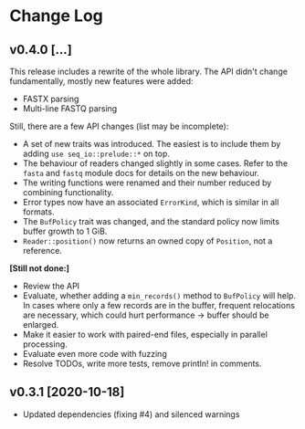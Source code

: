 # Change Log

## v0.4.0 [...]

This release includes a rewrite of the whole library. The API didn't change
fundamentally, mostly new features were added:

* FASTX parsing
* Multi-line FASTQ parsing

Still, there are a few API changes (list may be incomplete):

* A set of new traits was introduced. The easiest is to include them by adding
  `use seq_io::prelude::*` on top.
* The behaviour of readers changed slightly in some cases. Refer to the `fasta`
  and `fastq` module docs for details on the new behaviour.
* The writing functions were renamed and their number reduced by combining 
  functionality.
* Error types now have an associated `ErrorKind`, which is similar in all
  formats.
* The `BufPolicy` trait was changed, and the standard policy now limits buffer
  growth to 1 GiB.
* `Reader::position()` now returns an owned copy of `Position`, not a reference.

**[Still not done:]**

* Review the API
* Evaluate, whether adding a `min_records()` method to `BufPolicy` will help.
  In cases where only a few records are in the buffer, frequent relocations are
  necessary, which could hurt performance -> buffer should be enlarged.
* Make it easier to work with paired-end files, especially in parallel
  processing.
* Evaluate even more code with fuzzing
* Resolve TODOs, write more tests, remove println! in comments.

## v0.3.1 [2020-10-18]

* Updated dependencies (fixing #4) and silenced warnings
